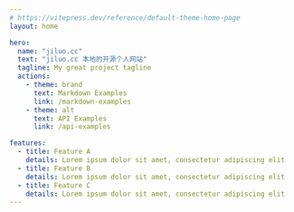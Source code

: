 ```yaml
---
# https://vitepress.dev/reference/default-theme-home-page
layout: home

hero:
  name: "jiluo.cc"
  text: "jiluo.cc 本地的开源个人网站"
  tagline: My great project tagline
  actions:
    - theme: brand
      text: Markdown Examples
      link: /markdown-examples
    - theme: alt
      text: API Examples
      link: /api-examples

features:
  - title: Feature A
    details: Lorem ipsum dolor sit amet, consectetur adipiscing elit
  - title: Feature B
    details: Lorem ipsum dolor sit amet, consectetur adipiscing elit
  - title: Feature C
    details: Lorem ipsum dolor sit amet, consectetur adipiscing elit
---
```


